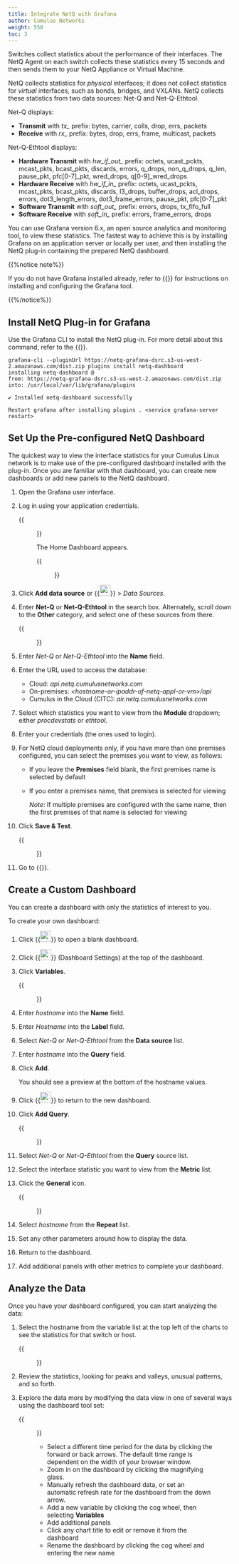 ```yaml
---
title: Integrate NetQ with Grafana
author: Cumulus Networks
weight: 550
toc: 3
---
```

Switches collect statistics about the performance of their interfaces. The NetQ Agent on each switch collects these statistics every 15 seconds and then sends them to your NetQ Appliance or Virtual Machine.

NetQ collects statistics for *physical* interfaces; it does not collect statistics for *virtual* interfaces, such as bonds, bridges, and VXLANs. NetQ collects these statistics from two data sources: Net-Q and Net-Q-Ethtool.

Net-Q displays:

- **Transmit** with *tx\_* prefix: bytes, carrier, colls, drop, errs, packets
- **Receive** with *rx\_* prefix: bytes, drop, errs, frame, multicast, packets

Net-Q-Ethtool displays:

- **Hardware Transmit** with *hw\_if\_out\_* prefix: octets, ucast_pckts, mcast_pkts, bcast_pkts, discards, errors, q_drops, non_q_drops, q_len, pause_pkt, pfc[0-7]_pkt, wred_drops, q[0-9]_wred_drops
- **Hardware Receive** with *hw\_if\_in\_* prefix: octets, ucast_pckts, mcast_pkts, bcast_pkts, discards, l3_drops, buffer_drops, acl_drops, errors, dot3_length_errors, dot3_frame_errors, pause_pkt, pfc[0-7]_pkt
- **Software Transmit** with *soft\_out\_* prefix: errors, drops, tx_fifo_full
- **Software Receive** with *soft\_in\_* prefix: errors, frame_errors, drops

You can use Grafana version 6.x, an open source analytics and monitoring tool, to view these statistics. The fastest way to achieve this is by installing Grafana on an application server or locally per user, and then installing the NetQ plug-in containing the prepared NetQ dashboard.  

{{%notice note%}}

If you do not have Grafana installed already, refer to {{<exlink url="https://grafana.com/" text="grafana.com">}} for instructions on installing and configuring the Grafana tool.

{{%/notice%}}

## Install NetQ Plug-in for Grafana

Use the Grafana CLI to install the NetQ plug-in. For more detail about this command, refer to the {{<exlink url="https://grafana.com/docs/grafana/latest/administration/cli/" text="Grafana CLI documentation">}}.

```
grafana-cli --pluginUrl https://netq-grafana-dsrc.s3-us-west-2.amazonaws.com/dist.zip plugins install netq-dashboard
installing netq-dashboard @ 
from: https://netq-grafana-dsrc.s3-us-west-2.amazonaws.com/dist.zip
into: /usr/local/var/lib/grafana/plugins

✔ Installed netq-dashboard successfully

Restart grafana after installing plugins . <service grafana-server restart>
```

## Set Up the Pre-configured NetQ Dashboard

The quickest way to view the interface statistics for your Cumulus Linux network is to make use of the pre-configured dashboard installed with the plug-in. Once you are familiar with that dashboard, you can create new dashboards or add new panels to the NetQ dashboard.

1. Open the Grafana user interface.

2. Log in using your application credentials.

    {{<figure src="/images/netq/grafana-login-230.png" width="400">}}

    The Home Dashboard appears.

    {{<figure src="/images/netq/grafana-home-page-230.png" width="700">}}

3. Click **Add data source** or {{<img src="/images/netq/grafana-config-icon.png" width="24" height="24">}} > *Data Sources*.

4. Enter **Net-Q** or **Net-Q-Ethtool** in the search box. Alternately, scroll down to the **Other** category, and select one of these sources from there.

    {{<figure src="/images/netq/grafana-add-data-src-320.png" width="500">}}

5. Enter *Net-Q* or *Net-Q-Ethtool* into the **Name** field.

6. Enter the URL used to access the database:
    - Cloud: *api.netq.cumulusnetworks.com*
    - On-premises: *\<hostname-or-ipaddr-of-netq-appl-or-vm\>/api*
    - Cumulus in the Cloud (CITC): *air.netq.cumulusnetworks.com*

7. Select which statistics you want to view from the **Module** dropdown; either *procdevstats* or *ethtool*.

8. Enter your credentials (the ones used to login).

9. For NetQ cloud deployments only, if you have more than one premises configured, you can select the premises you want to view, as follows:

    - If you leave the **Premises** field blank, the first premises name is selected by default
    - If you enter a premises name, that premises is selected for viewing

        *Note*: If multiple premises are configured with the same name, then the first premises of that name is selected for viewing

10. Click **Save & Test**.

    {{<figure src="/images/netq/grafana-netq-dashboard-230.png" width="700">}}

11. Go to {{<link url="#analyze-the-data" text="analyzing your data">}}.

## Create a Custom Dashboard

You can create a dashboard with only the statistics of interest to you.

To create your own dashboard:

1. Click {{<img src="/images/netq/grafana-create-dashbd-icon.png" width="24" height="24">}} to open a blank dashboard.

2. Click {{<img src="/images/netq/grafana-config-icon.png" width="24" height="24">}} (Dashboard Settings) at the top of the dashboard.

3. Click **Variables**.

    {{<figure src="/images/netq/grafana-add-hostname-variable-230.png" width="600">}}

4. Enter *hostname* into the **Name** field.

5. Enter *Hostname* into the **Label** field.

6. Select *Net-Q* or *Net-Q-Ethtool* from the **Data source** list.

7. Enter *hostname* into the **Query** field.

8. Click **Add**.

    You should see a preview at the bottom of the hostname values.

9. Click {{<img src="/images/netq/grafana-back-button-230.png" width="24" height="24">}} to return to the new dashboard.

10. Click **Add Query**.

    {{<figure src="/images/netq/grafana-create-chart-230.png" width="600">}}

11. Select *Net-Q* or *Net-Q-Ethtool* from the **Query** source list.

12. Select the interface statistic you want to view from the **Metric** list.

13. Click the **General** icon.

    {{<figure src="/images/netq/grafana-create-chart-general-settings-230.png" width="600">}}

14. Select *hostname* from the **Repeat** list.

15. Set any other parameters around how to display the data.

16. Return to the dashboard.

17. Add additional panels with other metrics to complete your dashboard.

## Analyze the Data

Once you have your dashboard configured, you can start analyzing the data:

1. Select the hostname from the variable list at the top left of the charts to see the statistics for that switch or host.

    {{<figure src="/images/netq/grafana-variable-list-230.png" width="200">}}

2. Review the statistics, looking for peaks and valleys, unusual patterns, and so forth.

3. Explore the data more by modifying the data view in one of several ways using the dashboard tool set:

    {{<figure src="/images/netq/grafana-dashboard-tools-230.png" width="600">}}
    
    - Select a different time period for the data by clicking the forward or back arrows. The default time range is dependent on the width of your browser window.
    - Zoom in on the dashboard by clicking the magnifying glass.
    - Manually refresh the dashboard data, or set an automatic refresh rate for the dashboard from the down arrow.
    - Add a new variable by clicking the cog wheel, then selecting **Variables**
    - Add additional panels
    - Click any chart title to edit or remove it from the dashboard
    - Rename the dashboard by clicking the cog wheel and entering the new name
